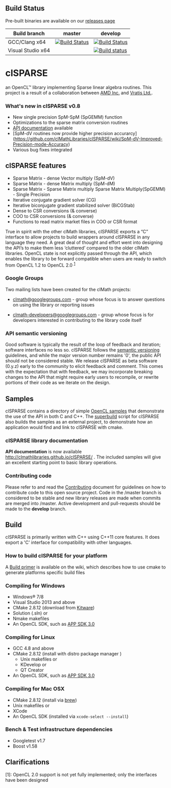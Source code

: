 ## Build Status
Pre-built binaries are available on our [releases page](https://github.com/clMathLibraries/clSPARSE/releases)

| Build branch | master | develop |
|-----|-----|-----|
| GCC/Clang x64 | [![Build Status](https://travis-ci.org/clMathLibraries/clSPARSE.svg?branch=master)](https://travis-ci.org/clMathLibraries/clSPARSE/branches) | [![Build Status](https://travis-ci.org/clMathLibraries/clSPARSE.svg?branch=develop)](https://travis-ci.org/clMathLibraries/clSPARSE/branches) |
| Visual Studio x64 |  |[![Build status](https://ci.appveyor.com/api/projects/status/93518qe0efy6n7fy/branch/develop?svg=true)](https://ci.appveyor.com/project/kknox/clsparse-otonj/branch/develop) |

# clSPARSE
an OpenCL&trade; library implementing Sparse linear algebra routines.  This project is a result of
a collaboration between [AMD Inc.](http://www.amd.com/) and
[Vratis Ltd.](http://www.vratis.com/).

### What's new in clSPARSE **v0.8**
- New single precision SpM-SpM (SpGEMM) function
- Optimizations to the sparse matrix conversion routines
- [API documentation](http://clmathlibraries.github.io/clSPARSE/) available
- [SpM-dV routines now provide higher precision accurarcy] (https://github.com/clMathLibraries/clSPARSE/wiki/SpM-dV-Improved-Precision-mode-Accuracy)
- Various bug fixes integrated


## clSPARSE features
-  Sparse Matrix - dense Vector multiply (SpM-dV)
-  Sparse Matrix - dense Matrix multiply (SpM-dM)
-  Sparse Matrix - Sparse Matrix multiply Sparse Matrix Multiply(SpGEMM) - Single Precision
-  Iterative conjugate gradient solver (CG)
-  Iterative biconjugate gradient stabilized solver (BiCGStab)
-  Dense to CSR conversions (& converse)
-  COO to CSR conversions (& converse)
-  Functions to read matrix market files in COO or CSR format

True in spirit with the other clMath libraries, clSPARSE exports a “C” interface to allow
projects to build wrappers around clSPARSE in any language they need.  A great deal
of thought and effort went into designing the API’s to make them less ‘cluttered’
compared to the older clMath libraries.  OpenCL state is not explicitly passed
through the API, which enables the library to be forward compatible when users are
ready to switch from OpenCL 1.2 to OpenCL 2.0 <sup>[1](#opencl-2)</sup>

### Google Groups
Two mailing lists have been created for the clMath projects:

-   clmath@googlegroups.com - group whose focus is to answer
    questions on using the library or reporting issues

-   clmath-developers@googlegroups.com - group whose focus is for
    developers interested in contributing to the library code itself

### API semantic versioning
Good software is typically the result of the loop of feedback and iteration;
software interfaces no less so.  clSPARSE follows the
[semantic versioning](http://semver.org/) guidelines, and while the major version
number remains '0', the public API should not be considered stable.  We release
clSPARSE as beta software (0.y.z) early to the community to elicit feedback and
comment.  This comes with the expectation that with feedback, we may incorporate
breaking changes to the API that might require early users to recompile, or rewrite
portions of their code as we iterate on the design.

## Samples
clSPARSE contains a directory of simple [OpenCL samples](./samples) that demonstrate the use
of the API in both C and C++.  The [superbuild](http://www.kitware.com/media/html/BuildingExternalProjectsWithCMake2.8.html)
script for clSPARSE also builds the samples as an external project, to demonstrate
how an application would find and link to clSPARSE with cmake.

### clSPARSE library documentation
**API documentation** is now available http://clmathlibraries.github.io/clSPARSE/ . The included samples will give an excellent
starting point to basic library operations.

### Contributing code
Please refer to and read the [Contributing](CONTRIBUTING.md) document for guidelines on
how to contribute code to this open source project. Code in the
/master branch is considered to be stable and new library releases are made
when commits are merged into /master.  Active development and pull-requests should
be made to the **develop** branch.

## Build
clSPARSE is primarily written with C++ using C++11 core features.  It does export
a 'C' interface for compatibility with other languages.

### How to build clSPARSE for your platform
A [Build primer](https://github.com/clMathLibraries/clSPARSE/wiki/Build) is available on
the wiki, which describes how to use cmake to generate platforms specific build
files

### Compiling for Windows
-  Windows&reg; 7/8
-  Visual Studio 2013 and above
-  CMake 2.8.12 (download from [Kitware](http://www.cmake.org/download/))
  -  Solution (.sln) or
  -  Nmake makefiles
-  An OpenCL SDK, such as [APP SDK 3.0](http://developer.amd.com/tools-and-sdks/opencl-zone/amd-accelerated-parallel-processing-app-sdk/)

### Compiling for Linux
-  GCC 4.8 and above
-  CMake 2.8.12 (install with distro package manager )
   -  Unix makefiles or
   -  KDevelop or
   -  QT Creator
-  An OpenCL SDK, such as [APP SDK 3.0](http://developer.amd.com/tools-and-sdks/opencl-zone/amd-accelerated-parallel-processing-app-sdk/)

### Compiling for Mac OSX
-   CMake 2.8.12 (install via [brew](http://brew.sh/))
   -  Unix makefiles or
   -  XCode
- An OpenCL SDK (installed via `xcode-select --install`)

### Bench & Test infrastructure dependencies
-   Googletest v1.7
-   Boost v1.58

## Clarifications
<a name="opencl-2">[1]</a>: OpenCL 2.0 support is not yet fully implemented; only the interfaces have been designed
